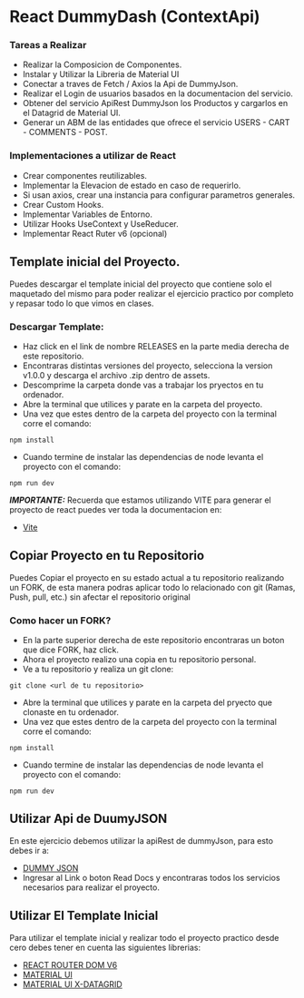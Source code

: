 # React DummyDash (ContextApi)

### Tareas a Realizar
* Realizar la Composicion de Componentes.
* Instalar y Utilizar la Libreria de Material UI
* Conectar a traves de Fetch / Axios la Api de DummyJson.
* Realizar el Login de usuarios basados en la documentacion del servicio.
* Obtener del servicio ApiRest DummyJson los Productos y cargarlos en el Datagrid de Material UI.
* Generar un ABM de las entidades que ofrece el servicio USERS - CART - COMMENTS - POST.

### Implementaciones a utilizar de React
* Crear componentes reutilizables.
* Implementar la Elevacion de estado en caso de requerirlo.
* Si usan axios, crear una instancia para configurar parametros generales.
* Crear Custom Hooks.
* Implementar Variables de Entorno.
* Utilizar Hooks UseContext y UseReducer.
* Implementar React Ruter v6 (opcional)
  


## Template inicial del Proyecto.

Puedes descargar el template inicial del proyecto que contiene solo el maquetado del mismo para poder realizar el ejercicio practico por completo y repasar todo lo que vimos en clases.

### Descargar Template:
* Haz click en el link de nombre RELEASES en la parte media derecha de este repositorio.
* Encontraras distintas versiones del proyecto, selecciona la version v1.0.0 y descarga el archivo .zip dentro de assets.
* Descomprime la carpeta donde vas a trabajar los pryectos en tu ordenador.
* Abre la terminal que utilices y parate en la carpeta del proyecto.
* Una vez que estes dentro de la carpeta del proyecto con la terminal corre el comando:
 ```
npm install
```

* Cuando termine de instalar las dependencias de node levanta el proyecto con el comando:
```
npm run dev
```

***IMPORTANTE:*** Recuerda que estamos utilizando VITE para generar el proyecto de react puedes ver toda la documentacion en:
* [Vite](https://vitejs.dev/guide/)

  

## Copiar Proyecto en tu Repositorio
Puedes Copiar el proyecto en su estado actual a tu repositorio realizando un FORK, de esta manera podras aplicar todo lo relacionado con git (Ramas, Push, pull, etc.) sin afectar el repositorio original

### Como hacer un FORK?
* En la parte superior derecha de este repositorio encontraras un boton que dice FORK, haz click.
* Ahora el proyecto realizo una copia en tu repositorio personal.
* Ve a tu repositorio y realiza un git clone:
```
git clone <url de tu repositorio>
```

* Abre la terminal que utilices y parate en la carpeta del pryecto que clonaste en tu ordenador.
* Una vez que estes dentro de la carpeta del proyecto con la terminal corre el comando:
 ```
npm install
```

* Cuando termine de instalar las dependencias de node levanta el proyecto con el comando:
```
npm run dev
```

## Utilizar Api de DuumyJSON
En este ejercicio debemos utilizar la apiRest de dummyJson, para esto debes ir a:
* [DUMMY JSON](https://dummyjson.com/)
* Ingresar al Link o boton Read Docs y encontraras todos los servicios necesarios para realizar el proyecto.

## Utilizar El Template Inicial
Para utilizar el template inicial y realizar todo el proyecto practico desde cero debes tener en cuenta las siguientes librerias:
* [REACT ROUTER DOM V6](https://reactrouter.com/en/main)
* [MATERIAL UI](https://mui.com/material-ui/getting-started/)
* [MATERIAL UI X-DATAGRID](https://mui.com/x/react-data-grid/getting-started/#installation)
    
